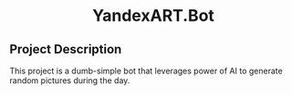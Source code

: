 <h1 align="center">YandexART.Bot</h1>

## Project Description

This project is a dumb-simple bot that leverages power of AI to generate random pictures during the day.
